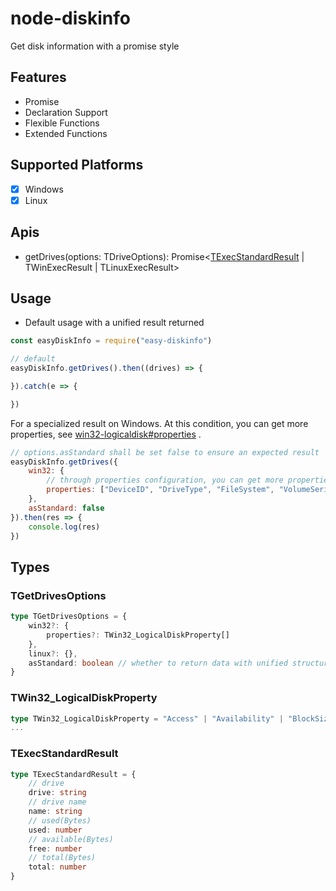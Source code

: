 # node-diskinfo

Get disk information with a promise style

## Features

* Promise
* Declaration Support
* Flexible Functions
* Extended Functions

## Supported Platforms

- [x] Windows
- [x] Linux

## Apis

* getDrives(options: TDriveOptions): Promise<[TExecStandardResult](#TExecStandardResult) | TWinExecResult | TLinuxExecResult>

## Usage

* Default usage with a unified result returned

```js
const easyDiskInfo = require("easy-diskinfo")

// default
easyDiskInfo.getDrives().then((drives) => {

}).catch(e => {

})
```

For a specialized result on Windows. At this condition, you can get more properties,
see [win32-logicaldisk#properties](https://learn.microsoft.com/en-us/windows/win32/cimwin32prov/win32-logicaldisk#properties)
.

```js
// options.asStandard shall be set false to ensure an expected result
easyDiskInfo.getDrives({
    win32: {
        // through properties configuration, you can get more properties beside default one like Caption,.etc
        properties: ["DeviceID", "DriveType", "FileSystem", "VolumeSerialNumber"]
    },
    asStandard: false
}).then(res => {
    console.log(res)
})
``` 

## Types

### TGetDrivesOptions

```ts
type TGetDrivesOptions = {
    win32?: {
        properties?: TWin32_LogicalDiskProperty[]
    },
    linux?: {},
    asStandard: boolean // whether to return data with unified structure
}
```

### TWin32_LogicalDiskProperty

```ts
type TWin32_LogicalDiskProperty = "Access" | "Availability" | "BlockSize" | "Caption" |
...
```

### TExecStandardResult

```ts
type TExecStandardResult = {
    // drive
    drive: string
    // drive name
    name: string
    // used(Bytes)
    used: number
    // available(Bytes)
    free: number
    // total(Bytes)
    total: number
}
```

